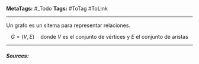 **MetaTags:** #_Todo
**Tags:** #ToTag #ToLink 
- - -
Un grafo es un sitema para representar relaciones.

$$
G = (V, E) \quad \text{donde } V \text{ es el conjunto de vértices y } E \text{ el conjunto de aristas}
$$
- - - 
#### ***Sources:***